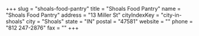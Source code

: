 +++
slug = "shoals-food-pantry"
title = "Shoals Food Pantry"
name = "Shoals Food Pantry"
address = "13 Miller St"
cityIndexKey = "city-in-shoals"
city = "Shoals"
state = "IN"
postal = "47581"
website = ""
phone = "812 247-2876"
fax = ""
+++
